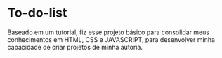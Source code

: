 # To-do-list
Baseado em um tutorial, fiz esse projeto básico para consolidar meus conhecimentos em HTML, CSS e JAVASCRIPT, para desenvolver minha capacidade de criar projetos de minha autoria.
